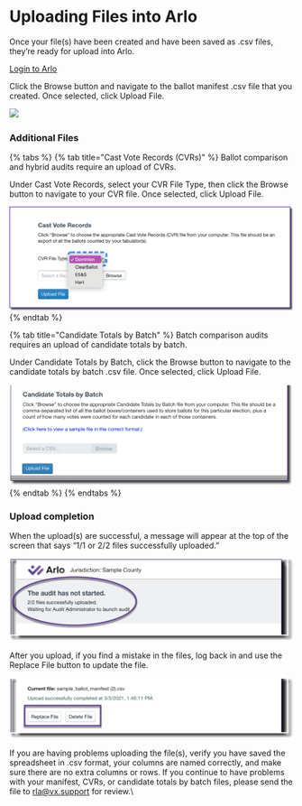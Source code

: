 # Uploading Files into Arlo

Once your file(s) have been created and have been saved as .csv files, they’re ready for upload into Arlo.&#x20;

[Login to Arlo](../logging-into-arlo.md)

Click the Browse button and navigate to the ballot manifest .csv file that you created. Once selected, click Upload File.

![](https://lh6.googleusercontent.com/kGG\_P7FDlguo8nB6C1ZRBJnqDm2oVLzvfkoSSfC\_m-0zR2-p66RlnWq70FQ8UgY74lDuUslzwRw1b-\_W9N7\_jbLY9Po9FE4xxhRI6cu4L2nexgyfvAZQiK-uiqPvI2V38JXPc\_2v)

### **Additional Files**

{% tabs %}
{% tab title="Cast Vote Records (CVRs)" %}
Ballot comparison and hybrid audits require an upload of CVRs.

Under Cast Vote Records, select your CVR File Type, then click the Browse button to navigate to your CVR file.  Once selected, click Upload File.

![](<../../.gitbook/assets/image (73).png>)
{% endtab %}

{% tab title="Candidate Totals by Batch" %}
Batch comparison audits requires an upload of candidate totals by batch.

Under Candidate Totals by Batch, click the Browse button to navigate to the candidate totals by batch .csv file.  Once selected, click Upload File.

![](<../../.gitbook/assets/image (45).png>)
{% endtab %}
{% endtabs %}

### **Upload completion**

When the upload(s) are successful, a message will appear at the top of the screen that says “1/1 or 2/2 files successfully uploaded.”&#x20;

![](<../../.gitbook/assets/image (13).png>)

After you upload, if you find a mistake in the files, log back in and use the Replace File button to update the file.

![](<../../.gitbook/assets/image (15) (1) (1).png>)

If you are having problems uploading the file(s), verify you have saved the spreadsheet in .csv format, your columns are named correctly, and make sure there are no extra columns or rows.  If you continue to have problems with your manifest, CVRs, or candidate totals by batch files, please send the file to [rla@vx.support](mailto:rla@vx.support) for review.\
